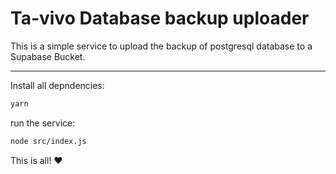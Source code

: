 # Ta-vivo Database backup uploader

This is a simple service to upload the backup of postgresql database to a Supabase Bucket.

---

Install all depndencies:

```bash
yarn
```

run the service:

```bash
node src/index.js
```

This is all! :heart: